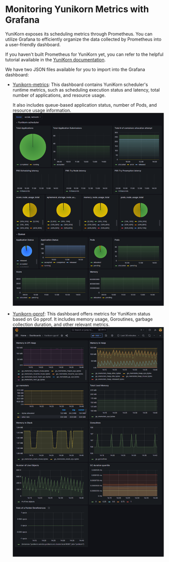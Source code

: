 <!--
* Licensed to the Apache Software Foundation (ASF) under one
* or more contributor license agreements.  See the NOTICE file
* distributed with this work for additional information
* regarding copyright ownership.  The ASF licenses this file
* to you under the Apache License, Version 2.0 (the
* "License"); you may not use this file except in compliance
* with the License.  You may obtain a copy of the License at
*
*      http://www.apache.org/licenses/LICENSE-2.0
*
* Unless required by applicable law or agreed to in writing, software
* distributed under the License is distributed on an "AS IS" BASIS,
* WITHOUT WARRANTIES OR CONDITIONS OF ANY KIND, either express or implied.
* See the License for the specific language governing permissions and
* limitations under the License.
-->

# Monitoring Yunikorn Metrics with Grafana

YuniKorn exposes its scheduling metrics through Prometheus. You can utilize Grafana to efficiently organize the data collected by Prometheus into a user-friendly dashboard.

If you haven't built Prometheus for YuniKorn yet, you can refer to the helpful tutorial available in the [YuniKorn documentation](https://yunikorn.apache.org/docs/next/user_guide/prometheus).

We have two JSON files available for you to import into the Grafana dashboard:

* [Yunikorn-metrics](./yunikorn-metrics.json): This dashboard contains YuniKorn scheduler's runtime metrics, such as scheduling execution status and latency, total number of applications, and resource usage. 

  It also includes queue-based application status, number of Pods, and resource usage information.
  ![Yunikorn-metrics](./assets/yunikorn-metrics.png)

* [Yunikorn-pprof](./yunikorn-pprof.json): This dashboard offers metrics for YuniKorn status based on Go pprof. It includes memory usage, Goroutines, garbage collection duration, and other relevant metrics.
  ![Yunikorn-pprof](./assets/yunikorn-pprof.png)